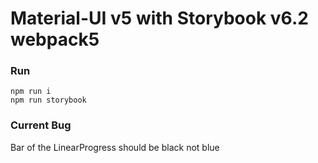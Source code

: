 # Material-UI v5 with Storybook v6.2 webpack5

### Run
```
npm run i
npm run storybook
```

### Current Bug
Bar of the LinearProgress should be black not blue

